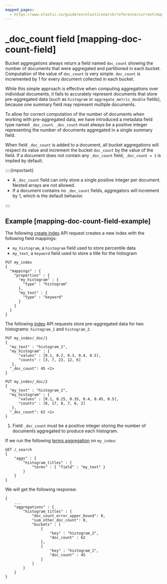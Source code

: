 ```yaml
---
mapped_pages:
  - https://www.elastic.co/guide/en/elasticsearch/reference/current/mapping-doc-count-field.html
---
```


# _doc_count field [mapping-doc-count-field]

Bucket aggregations always return a field named `doc_count` showing the number of documents that were aggregated and partitioned in each bucket. Computation of the value of `doc_count` is very simple. `doc_count` is incremented by 1 for every document collected in each bucket.

While this simple approach is effective when computing aggregations over individual documents, it fails to accurately represent documents that store pre-aggregated data (such as `histogram` or `aggregate_metric_double` fields), because one summary field may represent multiple documents.

To allow for correct computation of the number of documents when working with pre-aggregated data, we have introduced a metadata field type named `_doc_count`. `_doc_count` must always be a positive integer representing the number of documents aggregated in a single summary field.

When field `_doc_count` is added to a document, all bucket aggregations will respect its value and increment the bucket `doc_count` by the value of the field. If a document does not contain any `_doc_count` field, `_doc_count = 1` is implied by default.

::::{important}
* A `_doc_count` field can only store a single positive integer per document. Nested arrays are not allowed.
* If a document contains no `_doc_count` fields, aggregators will increment by 1, which is the default behavior.

::::


## Example [mapping-doc-count-field-example]

The following [create index](https://www.elastic.co/docs/api/doc/elasticsearch/operation/operation-indices-create) API request creates a new index with the following field mappings:

* `my_histogram`, a `histogram` field used to store percentile data
* `my_text`, a `keyword` field used to store a title for the histogram

```console
PUT my_index
{
  "mappings" : {
    "properties" : {
      "my_histogram" : {
        "type" : "histogram"
      },
      "my_text" : {
        "type" : "keyword"
      }
    }
  }
}
```

The following [index](https://www.elastic.co/docs/api/doc/elasticsearch/operation/operation-create) API requests store pre-aggregated data for two histograms: `histogram_1` and `histogram_2`.

```console
PUT my_index/_doc/1
{
  "my_text" : "histogram_1",
  "my_histogram" : {
      "values" : [0.1, 0.2, 0.3, 0.4, 0.5],
      "counts" : [3, 7, 23, 12, 6]
   },
  "_doc_count": 45 <1>
}

PUT my_index/_doc/2
{
  "my_text" : "histogram_2",
  "my_histogram" : {
      "values" : [0.1, 0.25, 0.35, 0.4, 0.45, 0.5],
      "counts" : [8, 17, 8, 7, 6, 2]
   },
  "_doc_count": 62 <1>
}
```

1. Field `_doc_count` must be a positive integer storing the number of documents aggregated to produce each histogram.


If we run the following [terms aggregation](/reference/data-analysis/aggregations/search-aggregations-bucket-terms-aggregation.md) on `my_index`:

```console
GET /_search
{
    "aggs" : {
        "histogram_titles" : {
            "terms" : { "field" : "my_text" }
        }
    }
}
```

We will get the following response:

```console-result
{
    ...
    "aggregations" : {
        "histogram_titles" : {
            "doc_count_error_upper_bound": 0,
            "sum_other_doc_count": 0,
            "buckets" : [
                {
                    "key" : "histogram_2",
                    "doc_count" : 62
                },
                {
                    "key" : "histogram_1",
                    "doc_count" : 45
                }
            ]
        }
    }
}
```


